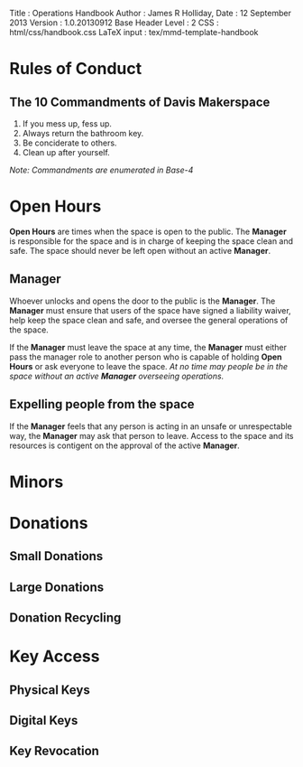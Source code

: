 Title             : Operations Handbook
Author            : James R Holliday,
Date              : 12 September 2013
Version           : 1.0.20130912
Base Header Level : 2
CSS               : html/css/handbook.css
LaTeX input       : tex/mmd-template-handbook

# Rules of Conduct #

## The 10 Commandments of Davis Makerspace ##

1. If you mess up, fess up.
1. Always return the bathroom key.
1. Be conciderate to others.
1. Clean up after yourself.

_Note: Commandments are enumerated in Base-4_

# Open Hours #

**Open Hours** are times when the space is open to the public.  The **Manager** is responsible for the space and is in charge of keeping the space clean and safe.  The space should never be left open without an active **Manager**.

## Manager  ##

Whoever unlocks and opens the door to the public is the **Manager**.  The **Manager** must ensure that users of the space have signed a liability waiver, help keep the space clean and safe, and oversee the general operations of the space.

If the **Manager** must leave the space at any time, the **Manager** must either pass the manager role to another person who is capable of holding **Open Hours** or ask everyone to leave the space.  _At no time may people be in the space without an active **Manager** overseeing operations._

## Expelling people from the space ##

If the **Manager** feels that any person is acting in an unsafe or unrespectable way, the **Manager** may ask that person to leave.  Access to the space and its resources is contigent on the approval of the active **Manager**.

# Minors #

# Donations #

## Small Donations ##

## Large Donations ##

## Donation Recycling ##

# Key Access #

## Physical Keys ##

## Digital Keys ##

## Key Revocation ##

